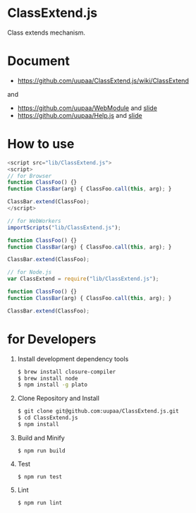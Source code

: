 ClassExtend.js
=========

Class extends mechanism.

# Document

- https://github.com/uupaa/ClassExtend.js/wiki/ClassExtend

and

- https://github.com/uupaa/WebModule and [slide](http://uupaa.github.io/Slide/slide/WebModule/index.html)
- https://github.com/uupaa/Help.js and [slide](http://uupaa.github.io/Slide/slide/Help.js/index.html)

# How to use

```js
<script src="lib/ClassExtend.js">
<script>
// for Browser
function ClassFoo() {}
function ClassBar(arg) { ClassFoo.call(this, arg); }

ClassBar.extend(ClassFoo);
</script>
```

```js
// for WebWorkers
importScripts("lib/ClassExtend.js");

function ClassFoo() {}
function ClassBar(arg) { ClassFoo.call(this, arg); }

ClassBar.extend(ClassFoo);
```

```js
// for Node.js
var ClassExtend = require("lib/ClassExtend.js");

function ClassFoo() {}
function ClassBar(arg) { ClassFoo.call(this, arg); }

ClassBar.extend(ClassFoo);
```

# for Developers

1. Install development dependency tools

    ```sh
    $ brew install closure-compiler
    $ brew install node
    $ npm install -g plato
    ```

2. Clone Repository and Install

    ```sh
    $ git clone git@github.com:uupaa/ClassExtend.js.git
    $ cd ClassExtend.js
    $ npm install
    ```

3. Build and Minify

    `$ npm run build`

4. Test

    `$ npm run test`

5. Lint

    `$ npm run lint`

